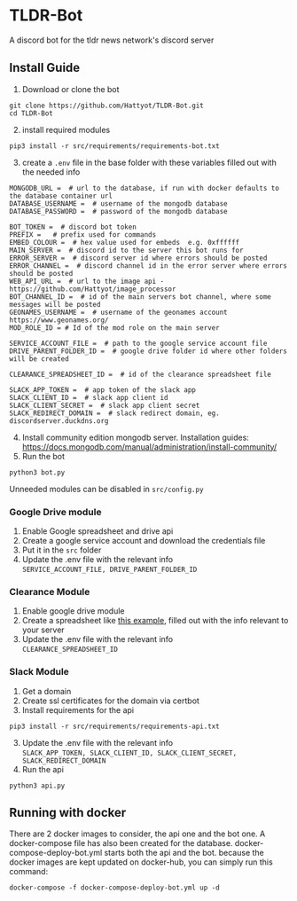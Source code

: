 # TLDR-Bot
A discord bot for the tldr news network's discord server
## Install Guide
1. Download or clone the bot
```
git clone https://github.com/Hattyot/TLDR-Bot.git
cd TLDR-Bot
```
2. install required modules
```
pip3 install -r src/requirements/requirements-bot.txt
```
3. create a `.env` file in the base folder with these variables filled out with the needed info
```
MONGODB_URL =  # url to the database, if run with docker defaults to the database container url
DATABASE_USERNAME =  # username of the mongodb database
DATABASE_PASSWORD =  # password of the mongodb database

BOT_TOKEN =  # discord bot token
PREFIX =   # prefix used for commands
EMBED_COLOUR =  # hex value used for embeds  e.g. 0xffffff
MAIN_SERVER =  # discord id to the server this bot runs for
ERROR_SERVER =  # discord server id where errors should be posted
ERROR_CHANNEL =  # discord channel id in the error server where errors should be posted
WEB_API_URL =  # url to the image api - https://github.com/Hattyot/image_processor 
BOT_CHANNEL_ID =  # id of the main servers bot channel, where some messages will be posted
GEONAMES_USERNAME =  # username of the geonames account https://www.geonames.org/
MOD_ROLE_ID = # Id of the mod role on the main server

SERVICE_ACCOUNT_FILE =  # path to the google service account file
DRIVE_PARENT_FOLDER_ID =  # google drive folder id where other folders will be created

CLEARANCE_SPREADSHEET_ID =  # id of the clearance spreadsheet file

SLACK_APP_TOKEN =  # app token of the slack app
SLACK_CLIENT_ID =  # slack app client id
SLACK_CLIENT_SECRET =  # slack app client secret
SLACK_REDIRECT_DOMAIN =  # slack redirect domain, eg. discordserver.duckdns.org
```
4. Install community edition mongodb server. Installation guides: https://docs.mongodb.com/manual/administration/install-community/
5. Run the bot
```
python3 bot.py
```

Unneeded modules can be disabled in `src/config.py`

### Google Drive module
1. Enable Google spreadsheet and drive api
2. Create a google service account and download the credentials file
3. Put it in the `src` folder
4. Update the .env file with the relevant info\
`SERVICE_ACCOUNT_FILE, DRIVE_PARENT_FOLDER_ID`

### Clearance Module
1. Enable google drive module
2. Create a spreadsheet like [this example](https://docs.google.com/spreadsheets/d/1_beZntR6_BVNGw8wzHC_FdoNAh64f2JGpoCCZDA0K-8/edit?usp=sharing),
filled out with the info relevant to your server
3. Update the .env file with the relevant info\
`CLEARANCE_SPREADSHEET_ID`

### Slack Module
1. Get a domain
2. Create ssl certificates for the domain via certbot
3. Install requirements for the api
```
pip3 install -r src/requirements/requirements-api.txt
```
3. Update the .env file with the relevant info \
`SLACK_APP_TOKEN, SLACK_CLIENT_ID, SLACK_CLIENT_SECRET, SLACK_REDIRECT_DOMAIN`
4. Run the api
```
python3 api.py
```

## Running with docker
There are 2 docker images to consider, the api one and the bot one. A docker-compose file has also been created for the database.
docker-compose-deploy-bot.yml starts both the api and the bot.
because the docker images are kept updated on docker-hub, you can simply run this command:
```
docker-compose -f docker-compose-deploy-bot.yml up -d
```